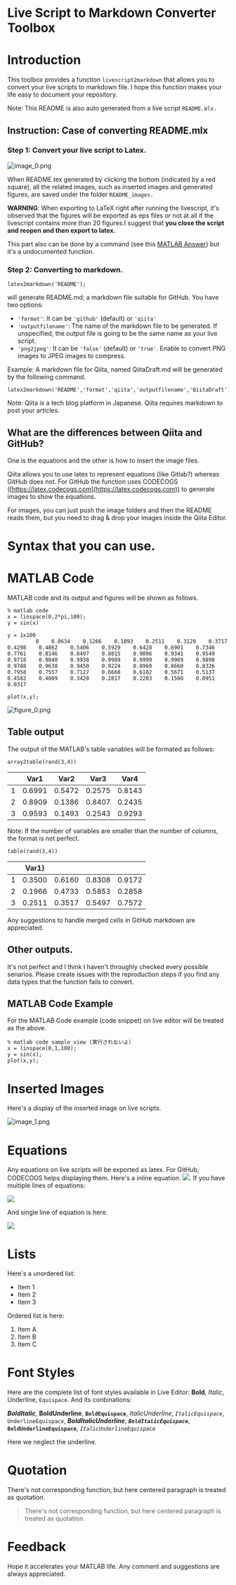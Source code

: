 # Live Script to Markdown Converter Toolbox
# Introduction

This toolbox provides a function `livescript2markdown` that allows you to convert your live scripts to markdown file. I hope this function makes your life easy to document your repository.

Note: This README is also auto generated from a live script `README.mlx.`

## Instruction: Case of converting README.mlx
### Step 1: Convert your live script to Latex.

![image_0.png](README_images/image_0.png)

When README.tex generated by clicking the bottom (indicated by a red square), all the related images, such as inserted images and generated figures, are saved under the folder `README_images.`

**WARNING**: When exporting to LaTeX right after running the livescript, it's observed that the figures will be exported as eps files or not at all if the livescript contains more than 20 figures.I suggest that **you close the script and reopen and then export to latex.**

This part also can be done by a command (see this [MATLAB Answer](https://jp.mathworks.com/matlabcentral/answers/396348-how-to-find-and-replace-within-mlx-live-scripts-across-multiple-files)) but it's a undocumented function. 

### Step 2: Converting to markdown.

```matlab:Code(Display)
latex2markdown('README');
```

will generate README.md; a markdown file suitable for GitHub. You have two options:

   -  `'format'`: It can be `'github'` (default) or `'qiita'`  
   -  `'outputfilename'`: The name of the markdown file to be generated. If unspecified, the output file is going to be the same name as your live script. 
   -  `'png2jpeg'`: It can be `'false'` (default) or `'true'`. Enable to convert PNG images to JPEG images to compress. 

Example: A markdown file for Qiita, named QiitaDraft.md will be generated by the following command.

```matlab:Code(Display)
latex2markdown('README','format','qiita','outputfilename','QiitaDraft');
```

Note: Qiita is a tech blog platform in Japanese. Qiita requires markdown to post your articles.

## What are the differences between Qiita and GitHub?

One is the equations and the other is how to insert the image files. 

Qiita allows you to use latex to represent equations (like Gitlab?) whereas GitHub does not. For GitHub the function uses CODECOGS ([https://latex.codecogs.com](https://latex.codecogs.com)) to generate images to show the equations. 

For images, you can just push the image folders and then the README reads them, but you need to drag \& drop your images inside the Qiita Editor.

  
# Syntax that you can use.
# MATLAB Code

MATLAB code and its output and figures will be shown as follows.

```matlab:Code
% matlab code 
x = linspace(0,2*pi,100);
y = sin(x)
```

```text:Output
y = 1x100    
         0    0.0634    0.1266    0.1893    0.2511    0.3120    0.3717    0.4298    0.4862    0.5406    0.5929    0.6428    0.6901    0.7346    0.7761    0.8146    0.8497    0.8815    0.9096    0.9341    0.9549    0.9718    0.9848    0.9938    0.9989    0.9999    0.9969    0.9898    0.9788    0.9638    0.9450    0.9224    0.8960    0.8660    0.8326    0.7958    0.7557    0.7127    0.6668    0.6182    0.5671    0.5137    0.4582    0.4009    0.3420    0.2817    0.2203    0.1580    0.0951    0.0317

```

```matlab:Code
plot(x,y);
```

![figure_0.png](README_images/figure_0.png)

## Table output

The output of the MATLAB's table variables will be formated as follows:

```matlab:Code
array2table(rand(3,4))
```

| |Var1|Var2|Var3|Var4|
|:--:|:--:|:--:|:--:|:--:|
|1|0.6991|0.5472|0.2575|0.8143|
|2|0.8909|0.1386|0.8407|0.2435|
|3|0.9593|0.1493|0.2543|0.9293|

Note: If the number of variables are smaller than the number of columns, the format is not perfect.

```matlab:Code
table(rand(3,4))
```

| |Var1}| | | |
|:--:|:--:|:--:|:--:|:--:|
|1|0.3500|0.6160|0.8308|0.9172|
|2|0.1966|0.4733|0.5853|0.2858|
|3|0.2511|0.3517|0.5497|0.7572|

Any suggestions to handle merged cells in GitHub markdown are appreciated.

  
## Other outputs.

It's not perfect and I think I haven't throughly checked every possible senarios. Please create issues with the reproduction steps if you find any data types that the function fails to convert.

  
## MATLAB Code Example

For the MATLAB Code example (code snippet) on live editor will be treated as the above. 

```matlab:Code(Display)
% matlab code sample view (実行されないよ）
x = linspace(0,1,100);
y = sin(x);
plot(x,y);
```

# Inserted Images

Here's a display of the inserted image on live scripts.

![image_1.png](README_images/image_1.png)

# Equations

Any equations on live scripts will be exported as latex. For GitHub, CODECOGS helps displaying them. Here's a inline equation. <img src="https://latex.codecogs.com/gif.latex?\inline&space;\sin^2&space;x+\cos^2&space;x=1"/>. If you have multiple lines of equations:

<img src="https://latex.codecogs.com/gif.latex?\begin{array}{l}&space;\sin&space;x=-\int&space;\cos&space;xdx\\&space;\cos&space;x=\int&space;\sin&space;xdx&space;\end{array}"/>

And single line of equation is here.

<img src="https://latex.codecogs.com/gif.latex?\sin&space;x=-\int&space;\cos&space;xdx"/>

  
# Lists

Here's a unordered list:

   -  Item 1 
   -  Item 2 
   -  Item 3 

Ordered list is here:

   1.  Item A 
   1.  Item B 
   1.  Item C 

# Font Styles

Here are the complete list of font styles available in Live Editor: **Bold**, *Italic*, Underline, `Equispace`. And its conbinations:

***BoldItalic***, **BoldUnderline**, **`BoldEquispace`**, *ItalicUnderline*, *`ItalicEquispace`*, `UnderlineEquispace`, ***BoldItalicUnderline***, ***`BoldItalicEquispace`***, **`BoldUnderlineEquispace`**, *`ItalicUnderlineEquispace`*

Here we neglect the underline.

# Quotation

There's not corresponding function, but here centered paragraph is treated as quotation.

> There's not corresponding function, but here centered paragraph is treated as quotation.

  
# Feedback

Hope it accelerates your MATLAB life. Any comment and suggestions are always appreciated.
